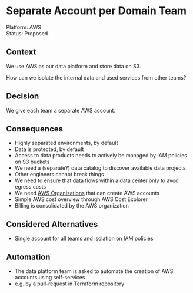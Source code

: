 # Separate Account per Domain Team

Platform: AWS  
Status: Proposed  

## Context

We use AWS as our data platform and store data on S3.

How can we isolate the internal data and used services from other teams?

## Decision

We give each team a separate AWS account.


## Consequences

- Highly separated environments, by default
- Data is protected, by default
- Access to data products needs to actively be managed by IAM policies on S3 buckets
- We need a (separate?) data catalog to discover available data projects
- Other engineers cannot break things
- We need to ensure that data flows within a data center only to avod egress costs
- We need [AWS Organizations](https://aws.amazon.com/organizations/) that can create AWS accounts
- Simple AWS cost overview through AWS Cost Explorer
- Billing is consolidated by the AWS organization

## Considered Alternatives

- Single account for all teams and isolation on IAM policies

## Automation

- The data platform team is asked to automate the creation of AWS accounts using self-services 
- e.g. by a pull-request in Terraform repository

